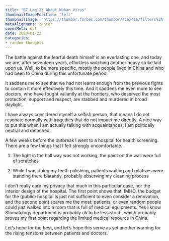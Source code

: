 ```yaml
---
title: "RT Log 2: About Wuhan Virus"
thumbnailImagePosition: "left"
thumbnailImage: "https://thumbor.forbes.com/thumbor/416x416/filters%3Aformat%28jpg%29/https%3A%2F%2Fi.forbesimg.com%2Fmedia%2Flists%2Fcompanies%2Famerican-national-red-cross_416x416.jpg"
metaAlignment: center
coverMeta: out
date: 2020-01-22
categories:
- random thoughts
---
```


The battle against the fearful death himself is an everlasting one, and today we are, after seventeen years, effortless watching another heavy strike laid upon us. Well, to be more specific, mostly the people lived in China and who had been to China during this unfortunate period. 
<!--more-->

It saddens me to see that we had not learnt enough from the previous fights to contain it more effectively this time. And it saddens me even more to see doctors, who have fought valiantly at the frontiers, who deserved the most protection, support and respect, are stabbed and murdered in broad daylight. 

I have always considered myself a selfish person, that means I do not resonate normally with tragedies that do not impact me directly. A nice way to put this when I am actually talking with acquaintances: I am politically neutral and detached. 

A few weeks before the outbreak I went to a hospital for health screening. There are a few things that I felt strongly uncomfortable. 

1. The light in the hall way was not working, the paint on the wall were full of scratches

2. While I was doing my teeth polishing, patients waiting and relatives were standing there blatantly, probably observing my cleaning process

I don’t really care my privacy that much in this particular case, nor the interior design of the hospital. 
The first point shows that, IMHO, the budget for the (public) hospital is just not sufficient to even consider a renovation, 
and the second point scares me the most: patients, or even random people could just walked into a room that is full of medical equipments. Yes I know Stomatology department is probably ok to be less strict , which probably proves my first point regarding the limited medical resource in China.

Let’s hope for the best, and let’s hope this serve as yet another warning for the rising tensions between patients and doctors. 